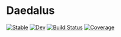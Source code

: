 # Daedalus

[![Stable](https://img.shields.io/badge/docs-stable-blue.svg)](https://pratikgupte16@gmail.com.github.io/Daedalus.jl/stable/)
[![Dev](https://img.shields.io/badge/docs-dev-blue.svg)](https://pratikgupte16@gmail.com.github.io/Daedalus.jl/dev/)
[![Build Status](https://github.com/pratikgupte16@gmail.com/Daedalus.jl/actions/workflows/CI.yml/badge.svg?branch=main)](https://github.com/pratikgupte16@gmail.com/Daedalus.jl/actions/workflows/CI.yml?query=branch%3Amain)
[![Coverage](https://codecov.io/gh/pratikgupte16@gmail.com/Daedalus.jl/branch/main/graph/badge.svg)](https://codecov.io/gh/pratikgupte16@gmail.com/Daedalus.jl)
